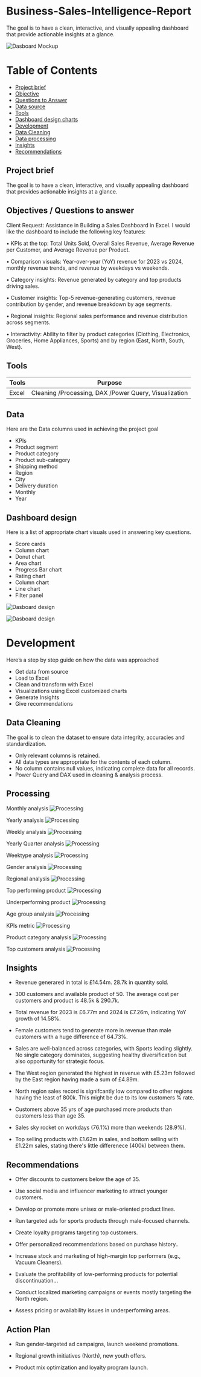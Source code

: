 # Business-Sales-Intelligence-Report
The goal is to have a clean, interactive, and visually appealing dashboard that provide actionable insights at a glance.


![Dasboard Mockup](images/DashboardGIF.gif)


# Table of Contents


- [Project brief](#Project-brief)
- [Objective](#Objective)
- [Questions to Answer](#Questions-to-Answer)
- [Data source](#Data)
- [Tools](#Tools)
- [Dashboard design charts](#Dashboard-design-charts)
- [Development](#Developments)
- [Data Cleaning](#Data-Cleaning)
- [Data processing](#Analysis)
- [Insights](#Insights)
- [Recommendations](#Recommendations)


## Project brief
The goal is to have a clean, interactive, and visually appealing dashboard that provides actionable insights at a glance.


## Objectives / Questions to answer

Client Request: Assistance in Building a Sales Dashboard in Excel. I would like the dashboard to include the following key features: 


• KPIs at the top: Total Units Sold, Overall Sales Revenue, Average Revenue per 
Customer, and Average Revenue per Product. 

• Comparison visuals: Year-over-year (YoY) revenue for 2023 vs 2024, monthly revenue 
trends, and revenue by weekdays vs weekends. 

• Category insights: Revenue generated by category and top products driving sales. 

• Customer insights: Top-5 revenue-generating customers, revenue contribution by 
gender, and revenue breakdown by age segments. 

• Regional insights: Regional sales performance and revenue distribution across segments. 

• Interactivity: Ability to filter by product categories (Clothing, Electronics, Groceries, 
Home Appliances, Sports) and by region (East, North, South, West).





## Tools

| Tools | Purpose | 
| --- | --- | 
| Excel  |  Cleaning /Processing, DAX /Power Query, Visualization |



## Data

Here are the Data columns used in achieving the project goal

-  KPIs
-  Product segment
-  Product category
-  Product sub-category
-  Shipping method
-  Region
-  City
-  Delivery duration
-  Monthly
-  Year 




## Dashboard design

Here is a list of appropriate chart visuals used in answering key questions.
-  Score cards
-  Column chart
-  Donut chart
-  Area chart
-  Progress Bar chart
-  Rating chart
-  Column chart
-  Line chart
-  Filter panel

![Dasboard design](All%20folders/images/01.png)

![Dasboard design](All%20folders/images/02.png)


# Development

Here’s a step by step guide on how the data was approached 

-  Get data from source
-  Load to Excel
-  Clean and transform with Excel
-  Visualizations using Excel customized charts
-  Generate Insights
-  Give recommendations 


## Data Cleaning

The goal is to clean the dataset to ensure data integrity, accuracies and standardization.

- Only relevant columns is retained.
- All data types are appropriate for the contents of each column.
- No column contains null values, indicating complete data for all records.
- Power Query and DAX used in cleaning & analysis process.



## Processing 


Monthly analysis
![Processing](All%20folders/images/-1.png)



Yearly analysis
![Processing](All%20folders/images/-2.png)



Weekly analysis
![Processing](All%20folders/images/-3.png)



Yearly Quarter analysis
![Processing](All%20folders/images/-4.png)



Weektype analysis
![Processing](All%20folders/images/-5.png)



Gender analysis
![Processing](All%20folders/images/-6.png)



Regional analysis
![Processing](All%20folders/images/-7.png)



Top performing product
![Processing](All%20folders/images/-8.png)



Underperforming product
![Processing](All%20folders/images/-9.png)



Age group analysis
![Processing](All%20folders/images/-10.png)



KPIs metric
![Processing](All%20folders/images/-11.png)



Product category analysis
![Processing](All%20folders/images/-12.png)



Top customers analysis
![Processing](All%20folders/images/-13.png)



## Insights

-  Revenue generared in total is £14.54m.  28.7k in quantity sold. 

-  300 customers and available product of 50. The average cost per customers and product is 48.5k & 290.7k.

-  Total revenue for 2023 is £6.77m and 2024 is £7.26m, indicating YoY growth of 14.58%. 

-  Female customers tend to generate more in revenue than male customers with a huge difference of 64.73%. 

-  Sales are well-balanced across categories, with Sports leading slightly. No single category dominates, suggesting healthy diversification but also opportunity for strategic focus.

-  The West region generated the highest in revenue with £5.23m followed by the East region having made a sum of £4.89m. 

-  North region sales record is signifcantly low compared to other regions having the least of 800k. This might be due to its low customers % rate.

-  Customers above 35 yrs of age purchased more products than customers less than age 35. 

-  Sales sky rocket on workdays (76.1%) more than weekends (28.9%).

-  Top selling products with £1.62m in sales, and bottom selling with £1.22m sales, stating there's little differenece (400k)  between them. 



## Recommendations

-  Offer discounts to customers below the age of 35. 

-  Use social media and influencer marketing to attract younger customers.

-  Develop or promote more unisex or male-oriented product lines.

-  Run targeted ads for sports products through male-focused channels.

-  Create loyalty programs targeting top customers.

-  Offer personalized recommendations based on purchase history..

-  Increase stock and marketing of high-margin top performers (e.g., Vacuum Cleaners).

-  Evaluate the profitability of low-performing products for potential discontinuation...

-  Conduct localized marketing campaigns or events mostly targeting the North region.

-  Assess pricing or availability issues in underperforming areas.



## Action Plan

-  Run gender-targeted ad campaigns, launch weekend promotions.

-  Regional growth initiatives (North), new youth offers.

-  Product mix optimization and loyalty program launch.







